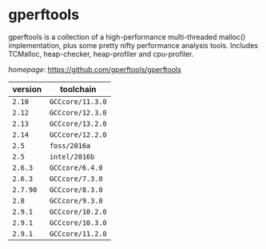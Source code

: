 # gperftools

gperftools is a collection of a high-performance multi-threaded malloc() implementation, plus some pretty nifty performance analysis tools. Includes TCMalloc, heap-checker, heap-profiler and cpu-profiler.

*homepage*: <https://github.com/gperftools/gperftools>

version | toolchain
--------|----------
``2.10`` | ``GCCcore/11.3.0``
``2.12`` | ``GCCcore/12.3.0``
``2.13`` | ``GCCcore/13.2.0``
``2.14`` | ``GCCcore/12.2.0``
``2.5`` | ``foss/2016a``
``2.5`` | ``intel/2016b``
``2.6.3`` | ``GCCcore/6.4.0``
``2.6.3`` | ``GCCcore/7.3.0``
``2.7.90`` | ``GCCcore/8.3.0``
``2.8`` | ``GCCcore/9.3.0``
``2.9.1`` | ``GCCcore/10.2.0``
``2.9.1`` | ``GCCcore/10.3.0``
``2.9.1`` | ``GCCcore/11.2.0``
